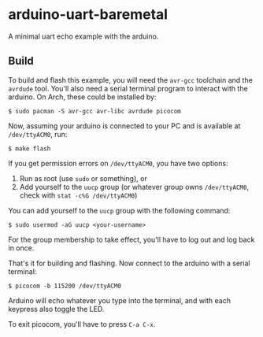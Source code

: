 # arduino-uart-baremetal
A minimal uart echo example with the arduino.

## Build
To build and flash this example, you will need the `avr-gcc` toolchain and the `avrdude` tool. You'll also need a serial
terminal program to interact with the arduino. On Arch, these could be installed by:
```console
$ sudo pacman -S avr-gcc avr-libc avrdude picocom
```

Now, assuming your arduino is connected to your PC and is available at `/dev/ttyACM0`, run:
```console
$ make flash
```

If you get permission errors on `/dev/ttyACM0`, you have two options:
1. Run as root (use `sudo` or something), or
2. Add yourself to the `uucp` group (or whatever group owns `/dev/ttyACM0`, check with `stat -c%G /dev/ttyACM0`)

You can add yourself to the `uucp` group with the following command:
```console
$ sudo usermod -aG uucp <your-username>
```
For the group membership to take effect, you'll have to log out and log back in once.

That's it for building and flashing. Now connect to the arduino with a serial terminal:
```console
$ picocom -b 115200 /dev/ttyACM0
```

Arduino will echo whatever you type into the terminal, and with each keypress also toggle the LED.

To exit picocom, you'll have to press `C-a C-x`.
